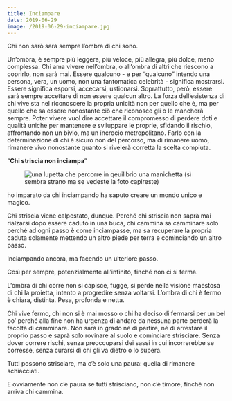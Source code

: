 ```yaml
---
title: Inciampare
date: 2019-06-29
image: /2019-06-29-inciampare.jpg
---
```

Chi non sarò sarà sempre l’ombra di chi sono.

Un’ombra, è sempre più leggera, più veloce, più allegra, più dolce, meno complessa. Chi ama vivere nell’ombra, o all’ombra di altri che riescono a coprirlo, non sarà mai. Essere qualcuno - e per “qualcuno” intendo una persona, vera, un uomo, non una fantomatica celebrità - significa mostrarsi.<!--more--> Essere significa esporsi, accecarsi, ustionarsi. Soprattutto, però, essere sarà sempre accettare di non essere qualcun altro. La forza dell’esistenza di chi vive sta nel riconoscere la propria unicità non per quello che è, ma per quello che sa essere nonostante ciò che riconosce gli o le mancherà sempre. Poter vivere vuol dire accettare il compromesso di perdere doti e qualità uniche per mantenere e sviluppare le proprie, sfidando il rischio, affrontando non un bivio, ma un incrocio metropolitano. Farlo con la determinazione di chi è sicuro non del percorso, ma di rimanere uomo, rimanere vivo nonostante quanto si rivelerà corretta la scelta compiuta.

<q>**Chi striscia non inciampa**</q>

<figure>
  <img src='{{ image }}' alt='una lupetta che percorre in qeuilibrio una manichetta (sì sembra strano ma se vedeste la foto capireste)', 'u-photo'>
</figure>

ho imparato da chi inciampando ha saputo creare un mondo unico e magico.

Chi striscia viene calpestato, dunque. Perché chi striscia non saprà mai rialzarsi dopo essere caduto in una buca, chi cammina sa camminare solo perché ad ogni passo è come inciampasse, ma sa recuperare la propria caduta solamente mettendo un altro piede per terra e cominciando un altro passo.

Inciampando ancora, ma facendo un ulteriore passo.

Così per sempre, potenzialmente all’infinito, finché non ci si ferma.

L’ombra di chi corre non si capisce, fugge, si perde nella visione maestosa di chi la proietta, intento a progredire senza voltarsi. L’ombra di chi è fermo è chiara, distinta. Pesa, profonda e netta.

Chi vive fermo, chi non si è mai mosso o chi ha deciso di fermarsi per un bel po’ perché alla fine non ha urgenza di andare da nessuna parte perderà la facoltà di camminare. Non sarà in grado né di partire, né di arrestare il proprio passo e saprà solo rovinare al suolo e cominciare strisciare. Senza dover correre rischi, senza preoccuparsi dei sassi in cui incorrerebbe se corresse, senza curarsi di chi gli va dietro o lo supera.

Tutti possono strisciare, ma c’è solo una paura: quella di rimanere schiacciati.

E ovviamente non c’è paura se tutti strisciano, non c’è timore, finché non arriva chi cammina.
